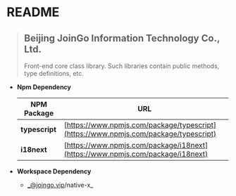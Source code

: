# README

> ## Beijing JoinGo Information Technology Co., Ltd.
>
> Front-end core class library. Such libraries contain public methods, type definitions, etc.

- **Npm Dependency**

  | NPM Package    | URL                                                                                  |
  | -------------- | ------------------------------------------------------------------------------------ |
  | **typescript** | [https://www.npmjs.com/package/typescript](https://www.npmjs.com/package/typescript) |
  | **i18next**    | [https://www.npmjs.com/package/i18next](https://www.npmjs.com/package/i18next)       |

- **Workspace Dependency**
  - _@joingo.vip/native-x_
